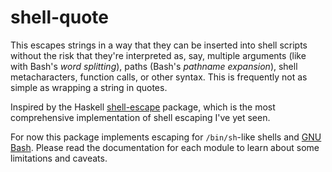 # shell-quote

This escapes strings in a way that they can be inserted into shell scripts
without the risk that they're interpreted as, say, multiple arguments (like with
Bash's _word splitting_), paths (Bash's _pathname expansion_), shell
metacharacters, function calls, or other syntax. This is frequently not as
simple as wrapping a string in quotes.

Inspired by the Haskell [shell-escape][] package, which is the most
comprehensive implementation of shell escaping I've yet seen.

For now this package implements escaping for `/bin/sh`-like shells and [GNU
Bash][gnu-bash]. Please read the documentation for each module to learn about
some limitations and caveats.

[shell-escape]: https://github.com/solidsnack/shell-escape
[gnu-bash]: https://www.gnu.org/software/bash/
